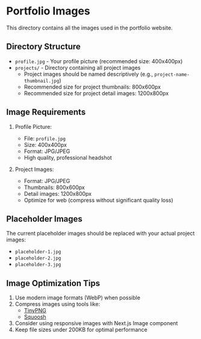 # Portfolio Images

This directory contains all the images used in the portfolio website.

## Directory Structure

- `profile.jpg` - Your profile picture (recommended size: 400x400px)
- `projects/` - Directory containing all project images
  - Project images should be named descriptively (e.g., `project-name-thumbnail.jpg`)
  - Recommended size for project thumbnails: 800x600px
  - Recommended size for project detail images: 1200x800px

## Image Requirements

1. Profile Picture:
   - File: `profile.jpg`
   - Size: 400x400px
   - Format: JPG/JPEG
   - High quality, professional headshot

2. Project Images:
   - Format: JPG/JPEG
   - Thumbnails: 800x600px
   - Detail images: 1200x800px
   - Optimize for web (compress without significant quality loss)

## Placeholder Images

The current placeholder images should be replaced with your actual project images:
- `placeholder-1.jpg`
- `placeholder-2.jpg`
- `placeholder-3.jpg`

## Image Optimization Tips

1. Use modern image formats (WebP) when possible
2. Compress images using tools like:
   - [TinyPNG](https://tinypng.com/)
   - [Squoosh](https://squoosh.app/)
3. Consider using responsive images with Next.js Image component
4. Keep file sizes under 200KB for optimal performance 